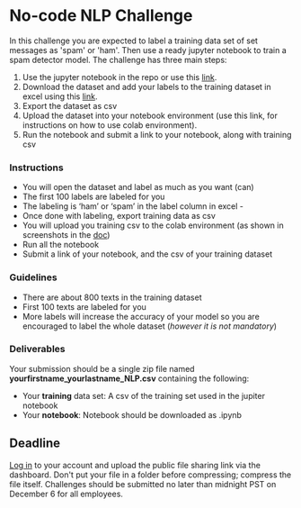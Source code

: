 # No-code NLP Challenge
In this challenge you are expected to label a training data set of set messages as 'spam' or 'ham'. Then use a ready jupyter notebook to train a spam detector model.
The challenge has three main steps:
1. Use the jupyter notebook in the repo or use this [link](https://colab.research.google.com/drive/18z_2AWBZKUUCJI8cD2l3tOoDz6QQsdNs?usp=sharing).
2. Download the dataset and add your labels to the training dataset in excel using this [link](https://github.com/fellowship/upskill_challenges_02/tree/main/Spam%20or%20Ham/Data). 
3. Export the dataset as csv
4. Upload the dataset into your notebook environment (use this link, for instructions on how to use colab environment).
5. Run the notebook and submit a link to your notebook, along with training csv
### Instructions
- You will open the dataset and label as much as you want (can)
- The first 100 labels are labeled for you
- The labeling is ‘ham’ or ‘spam’ in the label column in excel -
- Once done with labeling, export training data as csv
- You will upload you training csv to the colab environment (as shown in screenshots in the [doc](https://github.com/fellowship/upskill_challenges_02/blob/main/Spam%20or%20Ham/How%20to%20solve%20NLP%20challenge.pdf))
- Run all the notebook
- Submit a link of your notebook, and the csv of your training dataset

### Guidelines
- There are about 800 texts in the training dataset
- First 100 texts are labeled for you
- More labels will increase the accuracy of your model so you are encouraged to label the whole dataset (_however it is not mandatory_)

### Deliverables

Your submission should be a single zip file named **yourfirstname_yourlastname_NLP.csv** containing the following:

- Your **training** data set: A csv of the training set used in the jupiter notebook
- Your **notebook**: Notebook should be downloaded as .ipynb 

## Deadline
[Log in](https://www.launchpad.ai/upskill/levis/login) to your account and upload the public file sharing link via the dashboard. Don't put your file in a folder before compressing; compress the file itself. Challenges should be submitted no later than midnight PST on December 6 for all employees.
